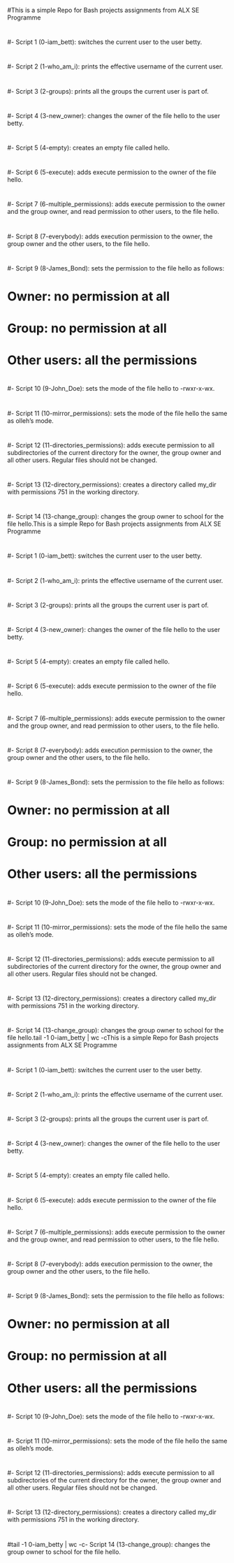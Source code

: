 #This is a simple Repo for Bash projects assignments from ALX SE Programme
#
#- Script 1 (0-iam_bett): switches the current user to the user betty.
#
#- Script 2 (1-who_am_i): prints the effective username of the current user.
#
#- Script 3 (2-groups):  prints all the groups the current user is part of.
#
#- Script 4 (3-new_owner): changes the owner of the file hello to the user betty.
#
#- Script 5 (4-empty): creates an empty file called hello.
#
#- Script 6 (5-execute): adds execute permission to the owner of the file hello.
#
#- Script 7 (6-multiple_permissions): adds execute permission to the owner and the group owner, and read permission to other users, to the file hello.
#
#- Script 8 (7-everybody): adds execution permission to the owner, the group owner and the other users, to the file hello.
#
#- Script 9 (8-James_Bond): sets the permission to the file hello as follows:
#
#    Owner: no permission at all
#    Group: no permission at all
#    Other users: all the permissions
#
#- Script 10 (9-John_Doe): sets the mode of the file hello to -rwxr-x-wx.
#
#- Script 11 (10-mirror_permissions): sets the mode of the file hello the same as olleh’s mode.
#
#- Script 12 (11-directories_permissions): adds execute permission to all subdirectories of the current directory for the owner, the group owner and all other users. Regular files should not be changed.
#
#- Script 13 (12-directory_permissions): creates a directory called my_dir with permissions 751 in the working directory.
#
#- Script 14 (13-change_group): changes the group owner to school for the file hello.This is a simple Repo for Bash projects assignments from ALX SE Programme
#
#- Script 1 (0-iam_bett): switches the current user to the user betty.
#
#- Script 2 (1-who_am_i): prints the effective username of the current user.
#
#- Script 3 (2-groups):  prints all the groups the current user is part of.
#
#- Script 4 (3-new_owner): changes the owner of the file hello to the user betty.
#
#- Script 5 (4-empty): creates an empty file called hello.
#
#- Script 6 (5-execute): adds execute permission to the owner of the file hello.
#
#- Script 7 (6-multiple_permissions): adds execute permission to the owner and the group owner, and read permission to other users, to the file hello.
#
#- Script 8 (7-everybody): adds execution permission to the owner, the group owner and the other users, to the file hello.
#
#- Script 9 (8-James_Bond): sets the permission to the file hello as follows:
#
#    Owner: no permission at all
#    Group: no permission at all
#    Other users: all the permissions
#
#- Script 10 (9-John_Doe): sets the mode of the file hello to -rwxr-x-wx.
#
#- Script 11 (10-mirror_permissions): sets the mode of the file hello the same as olleh’s mode.
#
#- Script 12 (11-directories_permissions): adds execute permission to all subdirectories of the current directory for the owner, the group owner and all other users. Regular files should not be changed.
#
#- Script 13 (12-directory_permissions): creates a directory called my_dir with permissions 751 in the working directory.
#
#- Script 14 (13-change_group): changes the group owner to school for the file hello.tail -1 0-iam_betty | wc -cThis is a simple Repo for Bash projects assignments from ALX SE Programme
#
#- Script 1 (0-iam_bett): switches the current user to the user betty.
#
#- Script 2 (1-who_am_i): prints the effective username of the current user.
#
#- Script 3 (2-groups):  prints all the groups the current user is part of.
#
#- Script 4 (3-new_owner): changes the owner of the file hello to the user betty.
#
#- Script 5 (4-empty): creates an empty file called hello.
#
#- Script 6 (5-execute): adds execute permission to the owner of the file hello.
#
#- Script 7 (6-multiple_permissions): adds execute permission to the owner and the group owner, and read permission to other users, to the file hello. 
#
#- Script 8 (7-everybody): adds execution permission to the owner, the group owner and the other users, to the file hello.
#
#- Script 9 (8-James_Bond): sets the permission to the file hello as follows:
#
#    Owner: no permission at all
#    Group: no permission at all
#    Other users: all the permissions
#
#- Script 10 (9-John_Doe): sets the mode of the file hello to -rwxr-x-wx.
#
#- Script 11 (10-mirror_permissions): sets the mode of the file hello the same as olleh’s mode.
#
#- Script 12 (11-directories_permissions): adds execute permission to all subdirectories of the current directory for the owner, the group owner and all other users. Regular files should not be changed.
#
#- Script 13 (12-directory_permissions): creates a directory called my_dir with permissions 751 in the working directory.
#
#tail -1 0-iam_betty | wc -c- Script 14 (13-change_group): changes the group owner to school for the file hello.
##

